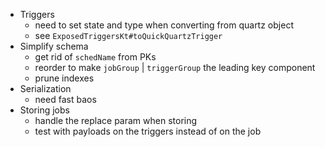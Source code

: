 - Triggers
    - need to set state and type when converting from quartz object
    - see `ExposedTriggersKt#toQuickQuartzTrigger`
- Simplify schema 
    - get rid of `schedName` from PKs
    - reorder to make `jobGroup` | `triggerGroup` the leading key component
    - prune indexes
- Serialization 
    - need fast baos
- Storing jobs
    - handle the replace param when storing 
    - test with payloads on the triggers instead of on the job
    